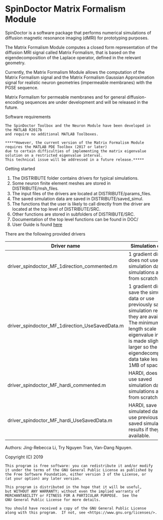 # SpinDoctor Matrix Formalism Module

SpinDoctor is a software package that performs numerical simulations of diffusion magnetic resonance imaging (dMRI) for prototyping purposes.  

The Matrix Formalism Module computes a closed form representation of the diffusion MRI signal called Matrix Formalism, that is based on the eigendecomposition of the Laplace operator, defined in the relevant geometry.  

Currently, the Matrix Formalism Module allows the computation of the Matrix Formalism signal and the 
Matrix Formalism Gaussian Approximation signal for realistic neuron geometries (impermeable membranes) with the PGSE sequence.

Matrix Formalism for permeable membranes and for general diffusion-encoding sequences are under development 
and will be released in the future.  


Software requirements
 
	The SpinDoctor Toolbox and the Neuron Module have been developed in the MATLAB R2017b 
	and require no additional MATLAB Toolboxes.  
	
	*****However, the current version of the Matrix Formalism Module requires the MATLAB PDE Toolbox (2017 or later) 
	due to certain difficulties of implementing the matrix eigenvalue solution on a restricted eigenvalue interval.  
	This technical issue will be addressed in a future release.*****      


Getting started
		
1. The DISTRIBUTE folder contains drivers for typical simulations.
2. Some neuron finite element meshes are stored in DISTRIBUTE/msh_files.
3. The input files of the drivers are located at DISTRIBUTE/params_files.
4. The saved simulation data are saved in DISTRIBUTE/saved_simul.
5. The functions that the user is likely to call directly from the driver are located at the top level of DISTRIBUTE/SRC.
6. Other functions are stored in subfolders of DISTRIBUTE/SRC.
7. Documentation of the top level functions can be found in DOC/
8. User Guide is found [here](https://github.com/jingrebeccali/SpinDoctor/blob/MatrixFormalismModule/User%20Guide.pdf)


There are the following provided drivers

 Driver name                         	| Simulation details                                                                       	|
|-------------------------------------	|------------------------------------------------------------------------------------------	|
| driver_spindoctor_MF_1direction_commented.m   |   1 gradient direction, does not use saved simulation data, all simulations are run from scratch. |
| driver_spindoctor_MF_1direction_UseSavedData.m |  1 gradient direction, save the simulated data or use previously saved simulation results if they are available. The minimum length scale of the eigenvalue interval is made slightly larger so the eigendecomposition data take less than 1MB of space. |
| driver_spindoctor_MF_hardi_commented.m   |	HARDI, does not use saved simulation data, all simulations are run from scratch.|
| driver_spindoctor_MF_hardi_UseSavedData.m | HARDI, save the simulated data or use previously saved simulation results if they are available. |

Authors: Jing-Rebecca Li, Try Nguyen Tran, Van-Dang Nguyen. 

Copyright (C) 2019

	This program is free software: you can redistribute it and/or modify
	it under the terms of the GNU General Public License as published by
	the Free Software Foundation, either version 3 of the License, or
	(at your option) any later version.

	This program is distributed in the hope that it will be useful,
	but WITHOUT ANY WARRANTY; without even the implied warranty of
	MERCHANTABILITY or FITNESS FOR A PARTICULAR PURPOSE.  See the
	GNU General Public License for more details.

	You should have received a copy of the GNU General Public License
	along with this program.  If not, see <https://www.gnu.org/licenses/>.
